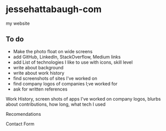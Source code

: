 # jessehattabaugh-com

my website

## To do

-   Make the photo float on wide screens
-   add GitHub, LinkedIn, StackOverflow, Medium links
-   add List of technologies I like to use with icons, skill level
-   write about background
-   write about work history
-   find screenshots of sites I've worked on
-   find company logos of companies I;ve worked for
-   ask for written references

Work History, screen shots of apps I've worked on company logos, blurbs about contributions, how long, what tech I used

Recomendations

Contact Form
